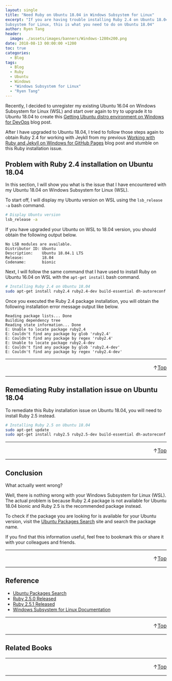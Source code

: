 ```yaml
---
layout: single
title: "Need Ruby on Ubuntu 18.04 in Windows Subsystem for Linux"
excerpt: "If you are having trouble installing Ruby 2.4 on Ubuntu 18.04 in Windows
Subsystem for Linux, this is what you need to do on Ubuntu 18.04"
author: Ryen Tang
header:
  image: ./assets/images/banners/Windows-1280x200.png
date: 2018-08-13 00:00:00 +1200
toc: true
categories: 
  - Blog
tags:
  - Blog
  - Ruby
  - Ubuntu
  - Windows
  - "Windows Subsystem for Linux"
  - "Ryen Tang"
---
```


Recently, I decided to unregister my existing Ubuntu 16.04 on Windows Subsystem
for Linux (WSL) and start over again to try to upgrade it to Ubuntu 18.04 to
create this
[Getting Ubuntu distro environment on Windows for DevOps](https://kiazhi.github.io/blog/Getting-Ubuntu-distro-environment-on-Windows-for-DevOps/)
blog post.

After I have upgraded to Ubuntu 18.04, I tried to follow those steps again to
obtain Ruby 2.4 for working with Jeykll from my previous
[Working with Ruby and Jekyll on Windows for GitHub Pages](https://kiazhi.github.io/blog/Working-with-Jekyll-and-Ruby-on-Windows-for-GitHub-Pages/)
blog post and stumble on this Ruby installation issue.

## Problem with Ruby 2.4 installation on Ubuntu 18.04

In this section, I will show you what is the issue that I have encountered with
my Ubuntu 18.04 on Windows Subsystem for Linux (WSL).

To start off, I will display my Ubuntu version on WSL using the `lsb_release -a`
bash command.

```sh
# Display Ubuntu version
lsb_release -a
```

If you have upgraded your Ubuntu on WSL to 18.04 version, you should obtain the
following output below.

```text
No LSB modules are available.
Distributor ID: Ubuntu
Description:    Ubuntu 18.04.1 LTS
Release:        18.04
Codename:       bionic
```

Next, I will follow the same command that I have used to install Ruby on Ubuntu
16.04 on WSL with the `apt-get install` bash command.

```sh
# Installing Ruby 2.4 on Ubuntu 18.04
sudo apt-get install ruby2.4 ruby2.4-dev build-essential dh-autoreconf
```

Once you executed the Ruby 2.4 package installation, you will obtain the
following installation error message output like below.

```text
Reading package lists... Done
Building dependency tree
Reading state information... Done
E: Unable to locate package ruby2.4
E: Couldn't find any package by glob 'ruby2.4'
E: Couldn't find any package by regex 'ruby2.4'
E: Unable to locate package ruby2.4-dev
E: Couldn't find any package by glob 'ruby2.4-dev'
E: Couldn't find any package by regex 'ruby2.4-dev'
```

<hr style='margin-top: 0.5em; margin-bottom: 0em; border-top: 1px solid #eaeaea'>
<p style='font-size: 16px; vertical-align: top; text-align: right;'>↑<a href='#top'>Top</a></p>

<!-- kiazhi.github.io - In-Article - Text & Image Advertisement -->
<ins class="adsbygoogle"
     style="display:block; text-align:center;"
     data-ad-layout="in-article"
     data-ad-format="fluid"
     data-ad-client="ca-pub-8419393181202253"
     data-ad-slot="9347590764"></ins>
<script>
     (adsbygoogle = window.adsbygoogle || []).push({});
</script>

<hr style='margin-top: 0.5em; margin-bottom: 0em; border-top: 1px solid #eaeaea'>

## Remediating Ruby installation issue on Ubuntu 18.04

To remediate this Ruby installation issue on Ubuntu 18.04, you will need to
install Ruby 2.5 instead.

```sh
# Installing Ruby 2.5 on Ubuntu 18.04
sudo apt-get update
sudo apt-get install ruby2.5 ruby2.5-dev build-essential dh-autoreconf
```

<hr style='margin-top: 0.5em; margin-bottom: 0em; border-top: 1px solid #eaeaea'>
<p style='font-size: 16px; vertical-align: top; text-align: right;'>↑<a href='#top'>Top</a></p>

<!-- kiazhi.github.io - In-Article - Text & Image Advertisement -->
<ins class="adsbygoogle"
     style="display:block; text-align:center;"
     data-ad-layout="in-article"
     data-ad-format="fluid"
     data-ad-client="ca-pub-8419393181202253"
     data-ad-slot="9347590764"></ins>
<script>
     (adsbygoogle = window.adsbygoogle || []).push({});
</script>

<hr style='margin-top: 0.5em; margin-bottom: 0em; border-top: 1px solid #eaeaea'>

## Conclusion

What actually went wrong?

Well, there is nothing wrong with your Windows
Subsystem for Linux (WSL). The actual problem is because Ruby 2.4 package is
not available for Ubuntu 18.04 bionic and Ruby 2.5 is the recommended package
instead.

To check if the package you are looking for is available for your Ubuntu
version, visit the [Ubuntu Packages Search](https://packages.ubuntu.com/)
site and search the package name.

If you find that this information useful, feel free to bookmark this or share
it with your colleagues and friends.

<hr style='margin-top: 0.5em; margin-bottom: 0em; border-top: 1px solid #eaeaea'>
<p style='font-size: 16px; vertical-align: top; text-align: right;'>↑<a href='#top'>Top</a></p>

<!-- kiazhi.github.io - In-Article - Text & Image Advertisement -->
<ins class="adsbygoogle"
     style="display:block; text-align:center;"
     data-ad-layout="in-article"
     data-ad-format="fluid"
     data-ad-client="ca-pub-8419393181202253"
     data-ad-slot="9347590764"></ins>
<script>
     (adsbygoogle = window.adsbygoogle || []).push({});
</script>

<hr style='margin-top: 0.5em; margin-bottom: 0em; border-top: 1px solid #eaeaea'>

## Reference

- [Ubuntu Packages Search](https://packages.ubuntu.com/)
- [Ruby 2.5.0 Released](https://www.ruby-lang.org/en/news/2017/12/25/ruby-2-5-0-released/)
- [Ruby 2.5.1 Released](https://www.ruby-lang.org/en/news/2018/03/28/ruby-2-5-1-released/)
- [Windows Subsystem for Linux Documentation](https://docs.microsoft.com/en-us/windows/wsl/about)

<hr style='margin-top: 0.5em; margin-bottom: 0em; border-top: 1px solid #eaeaea'>
<p style='font-size: 16px; vertical-align: top; text-align: right;'>↑<a href='#top'>Top</a></p>

<!-- kiazhi.github.io - In-Article - Text & Image Advertisement -->
<ins class="adsbygoogle"
     style="display:block; text-align:center;"
     data-ad-layout="in-article"
     data-ad-format="fluid"
     data-ad-client="ca-pub-8419393181202253"
     data-ad-slot="9347590764"></ins>
<script>
     (adsbygoogle = window.adsbygoogle || []).push({});
</script>

<hr style='margin-top: 0.5em; margin-bottom: 0em; border-top: 1px solid #eaeaea'>

## Related Books

<div id="amzn-assoc-ad-f3a340a5-ce4d-4b4c-b409-c4c202ba7ffe"></div><script async src="//z-na.amazon-adsystem.com/widgets/onejs?MarketPlace=US&adInstanceId=f3a340a5-ce4d-4b4c-b409-c4c202ba7ffe"></script>

<hr style='margin-top: 0.5em; margin-bottom: 0em; border-top: 1px solid #eaeaea'>
<p style='font-size: 16px; vertical-align: top; text-align: right;'>↑<a href='#top'>Top</a></p>

<!-- kiazhi.github.io - In-Article - Text & Image Advertisement -->
<ins class="adsbygoogle"
     style="display:block; text-align:center;"
     data-ad-layout="in-article"
     data-ad-format="fluid"
     data-ad-client="ca-pub-8419393181202253"
     data-ad-slot="9347590764"></ins>
<script>
     (adsbygoogle = window.adsbygoogle || []).push({});
</script>

<hr style='margin-top: 0.5em; margin-bottom: 0em; border-top: 1px solid #eaeaea'>
